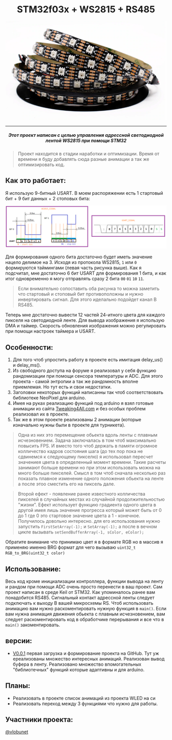 <h1 align="center"> STM32f03x + WS2815 + RS485</h1>

<p align="center">
  <a href="https://github.com/vlobunet/stm32f03x_ws2815_ledstrip">
    <img src="img/ws2815.png" alt="WS2815 img">
  </a>
</p>

---

<h5 align="center">Этот проект написан с целью управления адрессной светодиодной лентой WS2815 при помощи STM32</h5>

> Проект находится в стадии наработки и оптимизации. Время от времени я буду добавлять сюда разные анимации а так же оптимизировать код.

## Как это работает:

Я использую 9-битный USART. В моем распоряжении есть 1 стартовый бит + 9 бит данных + 2 стоповых бита:

<p align="center">
  <a href="https://github.com/vlobunet/stm32f03x_ws2815_ledstrip">
    <img src="img/ws2815_signal.png" alt="WS2815 img">
  </a>
</p>

Для формирования одного бита достаточно будет иметь значение нацело делимое на 3. Исходя из протокола WS2815, `1` или `0` формируются таймингами (левая часть рисунка выше).
Как я подсчитал, мне достаточно 6 бит USART для формирования 1 бита, и как итог одновременно я могу отправлять сразу 2 бита `00` `01` `10` `11`.
> Если внимательно сопоставить оба рисунка то можна заметить что стартовый и стоповый бит противоположны и нужно инвертировать сигнал. Для этого иделально подойдет канал B RS485.

Теперь мне достаточно вывести 12 частей 24-итного цвета для каждого пикселя на светодиодной ленте.
Для вывода изображения я использую DMA и таймер. Скорость обновления изображения можно регулировать при помощи настроек таймера и USART.

## Особенности:

1. Для того чтоб упростить работу в проекте есть имитация delay_us() и delay_ms().
2. Из свободного доступа на форуме я реализовал у себя функцию рандомизации при помощи сенсора температуры и ADC. Для этого проекта - самой энтропии а так же рандомность вполне приемлемая. Но тут есть и свои недостатки.
3. Заголовки некоторых функций написанны так чтоб соответствовать библиотеке NeoPixel для arduino.
4. Имея на руках реализацию функций под arduino я взял готовые анимации из сайта <a href="https://www.tweaking4all.com/hardware/arduino/adruino-led-strip-effects/">Tweaking4All.com</a> и без особых проблем реализовал их в проекте.
5. Так же в этом проекте реализованы 2 анимации (которые изначально нужны были в проекте для турникета).
> Одна из них это перемещение обьекта вдоль ленты с плавным исчезновением. Задача заключалась в том чтоб максимально повысить FPS. И вместо того чтоб держать в памяти огромное колличество кадров состояния шага (до тех пор пока не сдвинемся к следующему пикселю) я использовал пересчет значениея цвета в определенный момент времени. Такие расчеты занимают больше времени но при этом использовать можна на много больше пикселей. Смысл в том чтоб сначала несколько раз показать плавное изменение одного положения обьекта на ленте а после этоо сместить его на пиксель дале. 

> Второй ефект - появление ранее известного колличества пикселей в случайных местах из случайной продолжительностью "жизни". Ефект использует функцию градиента одного цвета в другой имея лишь значение прогресса который может быть от 0 до 1 где 0 это стартовое значение цвета а 1 - конечное. Получилось довольно интересно. для его использования нужно запустить `FirstSetArray(-1);` и `SetArray(-1);` а после в вечном цикле вызывать `setSendBufferArray(-1, sColor, eColor);`

Обратите внимание что принимаю цвет я в формате RGB но в массив я применяю именно BRG формат для чего вызываю `uint32_t RGB_to_BRG(uint32_t color)`

## Использование:

Весь код кроме инициализации контроллера, функции вывода на ленту и рандом при помощи ADC очень просто перенести в ваш проект. Сам проект написан в среде Keil от STM32.
Как упоминалось ранее вам понадобится RS485. Сигнальный контакт адрессной ленты следует подключать к выходу B вашей микросхемы RS. Чтоб использовать анимацию вам нужно раскоментировать нужную функция в `main()`. Если вам нужна анимация движения обьекта с плавным исчезновением, вам следует раскоментировать код в обработчике перерывания и все что в `main()` закоментировать.

## версии:

* <a href="https://github.com/vlobunet/stm32f03x_ws2815_ledstrip/commit/4cde2e999db4d0058c29833d6b9ac030d352d90c">V0.0.1</a> первая загрузка и формирование проекта на GitHub. Тут уж ереализованы множество интересных анимаций. Реализован вывод буфера в ленту. Реализовано множество впомогательных "библиотечных" функций которые адаптивны и для arduino.

## Планы:

* Реализовать в проекте список анимаций из проекта WLED на си
* Реализовать переход между 3 функциями что нужно для работы.

## Участники проекта:

<a href="https://github.com/vlobunet">@vlobunet</a>








